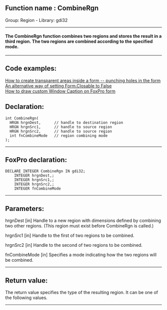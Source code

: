 
## Function name : CombineRgn
Group: Region - Library: gdi32    
***  


#### The CombineRgn function combines two regions and stores the result in a third region. The two regions are combined according to the specified mode.
***  


## Code examples:
[How to create transparent areas inside a form -- punching holes in the form](../../samples/sample_126.md)  
[An alternative way of setting Form.Closable to False](../../samples/sample_127.md)  
[How to draw custom Window Caption on FoxPro form](../../samples/sample_499.md)  

## Declaration:
```foxpro  
int CombineRgn(
  HRGN hrgnDest,      // handle to destination region
  HRGN hrgnSrc1,      // handle to source region
  HRGN hrgnSrc2,      // handle to source region
  int fnCombineMode   // region combining mode
);  
```  
***  


## FoxPro declaration:
```foxpro  
DECLARE INTEGER CombineRgn IN gdi32;
	INTEGER hrgnDest,;
	INTEGER hrgnSrc1,;
	INTEGER hrgnSrc2,;
	INTEGER fnCombineMode  
```  
***  


## Parameters:
hrgnDest 
[in] Handle to a new region with dimensions defined by combining two other regions. (This region must exist before CombineRgn is called.) 

hrgnSrc1 
[in] Handle to the first of two regions to be combined. 

hrgnSrc2 
[in] Handle to the second of two regions to be combined. 

fnCombineMode 
[in] Specifies a mode indicating how the two regions will be combined.  
***  


## Return value:
The return value specifies the type of the resulting region. It can be one of the following values.  
***  

